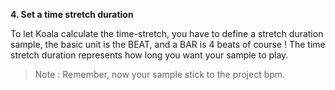 ---
---

**4. Set a time stretch duration**

To let Koala calculate the time-stretch, you have to define a stretch duration sample, the basic unit is the BEAT, and a
BAR is 4 beats of course !
The time stretch duration represents how long you want your sample to play.

> Note : Remember, now your sample stick to the project bpm.
